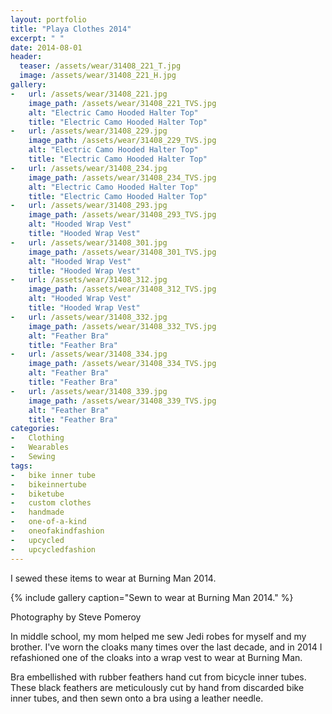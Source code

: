 ```yaml
---
layout: portfolio
title: "Playa Clothes 2014"
excerpt: " "
date: 2014-08-01
header:
  teaser: /assets/wear/31408_221_T.jpg
  image: /assets/wear/31408_221_H.jpg
gallery:
-   url: /assets/wear/31408_221.jpg
    image_path: /assets/wear/31408_221_TVS.jpg
    alt: "Electric Camo Hooded Halter Top"
    title: "Electric Camo Hooded Halter Top"
-   url: /assets/wear/31408_229.jpg
    image_path: /assets/wear/31408_229_TVS.jpg
    alt: "Electric Camo Hooded Halter Top"
    title: "Electric Camo Hooded Halter Top"
-   url: /assets/wear/31408_234.jpg
    image_path: /assets/wear/31408_234_TVS.jpg
    alt: "Electric Camo Hooded Halter Top"
    title: "Electric Camo Hooded Halter Top"
-   url: /assets/wear/31408_293.jpg
    image_path: /assets/wear/31408_293_TVS.jpg
    alt: "Hooded Wrap Vest"
    title: "Hooded Wrap Vest"
-   url: /assets/wear/31408_301.jpg
    image_path: /assets/wear/31408_301_TVS.jpg
    alt: "Hooded Wrap Vest"
    title: "Hooded Wrap Vest"
-   url: /assets/wear/31408_312.jpg
    image_path: /assets/wear/31408_312_TVS.jpg
    alt: "Hooded Wrap Vest"
    title: "Hooded Wrap Vest"
-   url: /assets/wear/31408_332.jpg
    image_path: /assets/wear/31408_332_TVS.jpg
    alt: "Feather Bra"
    title: "Feather Bra"
-   url: /assets/wear/31408_334.jpg
    image_path: /assets/wear/31408_334_TVS.jpg
    alt: "Feather Bra"
    title: "Feather Bra"
-   url: /assets/wear/31408_339.jpg
    image_path: /assets/wear/31408_339_TVS.jpg
    alt: "Feather Bra"
    title: "Feather Bra"
categories:
-   Clothing
-   Wearables
-   Sewing
tags:
-   bike inner tube
-   bikeinnertube
-   biketube
-   custom clothes
-   handmade
-   one-of-a-kind
-   oneofakindfashion
-   upcycled
-   upcycledfashion
---
```


I sewed these items to wear at Burning Man 2014.

{% include gallery caption="Sewn to wear at Burning Man 2014." %}

Photography by Steve Pomeroy <a class="social" href="https://twitter.com/xxv" target="_blank" rel="noopener noreferrer"><i class="fa fa-fw fa-twitter"></i></a>

In middle school, my mom helped me sew Jedi robes for myself and my brother. I've worn the cloaks many times over the last decade, and in 2014 I refashioned one of the cloaks into a wrap vest to wear at Burning Man.

Bra embellished with rubber feathers hand cut from bicycle inner tubes. These black feathers are meticulously cut by hand from discarded bike inner tubes, and then sewn onto a bra using a leather needle.
